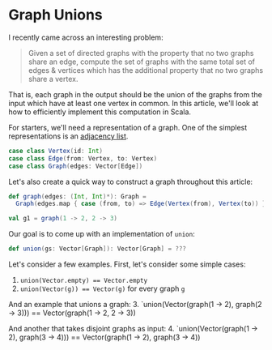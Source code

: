 # Graph Unions

I recently came across an interesting problem:

> Given a set of directed graphs with the property that no two graphs share an edge, compute the set of graphs with the same total set of edges & vertices which has the additional property that no two graphs share a vertex.

That is, each graph in the output should be the union of the graphs from the input which have at least one vertex in common. In this article, we'll look at how to efficiently implement this computation in Scala.

For starters, we'll need a representation of a graph. One of the simplest representations is an [adjacency list](https://en.wikipedia.org/wiki/Adjacency_list).

```scala mdoc
case class Vertex(id: Int)
case class Edge(from: Vertex, to: Vertex)
case class Graph(edges: Vector[Edge])
```

Let's also create a quick way to construct a graph throughout this article:

```scala mdoc
def graph(edges: (Int, Int)*): Graph =
  Graph(edges.map { case (from, to) => Edge(Vertex(from), Vertex(to)) }.toVector)

val g1 = graph(1 -> 2, 2 -> 3)
```

Our goal is to come up with an implementation of `union`:

```scala
def union(gs: Vector[Graph]): Vector[Graph] = ???
```

Let's consider a few examples. First, let's consider some simple cases:
1. `union(Vector.empty) == Vector.empty`
2. `union(Vector(g)) == Vector(g)` for every graph `g`

And an example that unions a graph:
3. `union(Vector(graph(1 -> 2), graph(2 -> 3))) == Vector(graph(1 -> 2, 2 -> 3))

And another that takes disjoint graphs as input:
4. `union(Vector(graph(1 -> 2), graph(3 -> 4))) == Vector(graph(1 -> 2), graph(3 -> 4))

